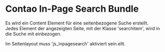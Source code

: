 # Contao In-Page Search Bundle
Es wird ein Content Element für eine seitenbezogene Suche erstellt.  
Jedes Element der angezeigten Seite, mit der Klasse 'searchitem', wird in die Suche mit einbezogen.  

Im Seitenlayout muss 'js_inpagesearch' aktiviert sein.ellt. 
